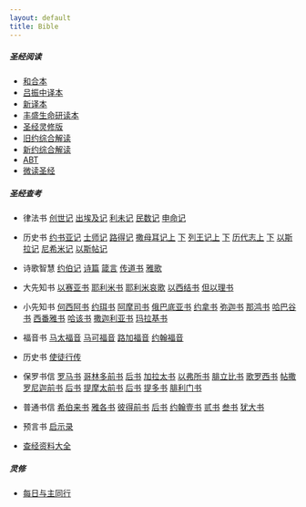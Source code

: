 ```yaml
---
layout: default
title: Bible
---
```

##### 圣经阅读
* [和合本](http://www.godcom.net/hhb/)
* [吕振中译本](http://www.godcom.net/lzz/)
* [新译本](http://www.godcom.net/xinyiben/)
* [丰盛生命研读本](http://www.godcom.net/fsdsm/)
* [圣经灵修版](http://www.jonahome.net/lxbsj/lab/)
* [旧约综合解读](https://cmcbiblereading.com/旧约综合解读/)
* [新约综合解读](https://cmcbiblereading.com/新约综合解读/)
* [ABT](https://abibletool.com)
* [微读圣经](https://wd.bible)

##### 圣经查考
* 律法书	  [创世记](1.md) [出埃及记](2.md) [利未记](3.md) [民数记](4.md) [申命记](5.md)
* 历史书    [约书亚记](6.md) [士师记](7.md) [路得记](8.md) [撒母耳记上](9.md) [下](10.md) [列王记上](11.md) [下](12.md) [历代志上](13.md) [下](14.md) [以斯拉记](15.md) [尼希米记](16.md) [以斯帖记](17.md)
* 诗歌智慧  [约伯记](18.md) [诗篇](19.md) [箴言](20.md) [传道书](21.md) [雅歌](22.md)
* 大先知书  [以赛亚书](23.md) [耶利米书](24.md) [耶利米哀歌](25.md) [以西结书](26.md) [但以理书](27.md)
* 小先知书  [何西阿书](28.md) [约珥书](29.md) [阿摩司书](30.md) [俄巴底亚书](31.md) [约拿书](32.md) [弥迦书](33.md) [那鸿书](34.md) [哈巴谷书](35.md) [西番雅书](36.md) [哈该书](37.md) [撒迦利亚书](38.md) [玛拉基书](39.md)
 * 福音书   [马太福音](40.md) [马可福音](41.md) [路加福音](42.md) [约翰福音](43.md)
* 历史书   [使徒行传](44.md)
* 保罗书信   [罗马书](45.md) [哥林多前书](46.md) [后书](47.md) [加拉太书](48.md) [以弗所书](49.md) [腓立比书](50.md) [歌罗西书](51.md) [帖撒罗尼迦前书](52.md) [后书](53.md) [提摩太前书](54.md) [后书](55.md) [提多书](56.md) [腓利门书](57.md)
* 普通书信   [希伯来书](58.md) [雅各书](59.md) [彼得前书](60.md) [后书](61.md) [约翰壹书](62.md) [贰书](63.md) [叁书](64.md) [犹大书](65.md)
* 预言书   [启示录](66.md)

* [查经资料大全](http://www.godcom.net/chajing/index.htm)

##### 灵修
* [每日与主同行](https://wellsofgrace.com/books/devotion/walk_with_Lord/index.htm)
